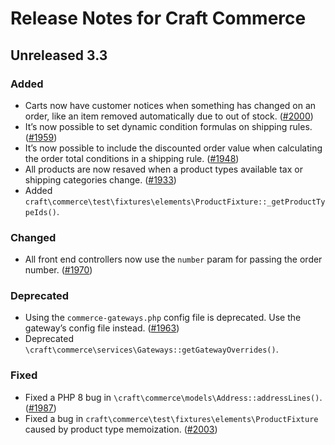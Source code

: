 # Release Notes for Craft Commerce

## Unreleased 3.3

### Added
- Carts now have customer notices when something has changed on an order, like an item removed automatically due to out of stock. ([#2000](https://github.com/craftcms/commerce/pull/2000))
- It’s now possible to set dynamic condition formulas on shipping rules. ([#1959](https://github.com/craftcms/commerce/issues/1959))
- It’s now possible to include the discounted order value when calculating the order total conditions in a shipping rule. ([#1948](https://github.com/craftcms/commerce/pull/1948))
- All products are now resaved when a product types available tax or shipping categories change. ([#1933](https://github.com/craftcms/commerce/pull/1933))
- Added `craft\commerce\test\fixtures\elements\ProductFixture::_getProductTypeIds()`.

### Changed
- All front end controllers now use the `number` param for passing the order number. ([#1970](https://github.com/craftcms/commerce/issues/1970))

### Deprecated
- Using the `commerce-gateways.php` config file is deprecated. Use the gateway’s config file instead. ([#1963](https://github.com/craftcms/commerce/issues/1963))
- Deprecated `\craft\commerce\services\Gateways::getGatewayOverrides()`.

### Fixed
- Fixed a PHP 8 bug in `\craft\commerce\models\Address::addressLines()`. ([#1987](https://github.com/craftcms/commerce/issues/1987))
- Fixed a bug in `craft\commerce\test\fixtures\elements\ProductFixture` caused by product type memoization. ([#2003](https://github.com/craftcms/commerce/issues/2003))